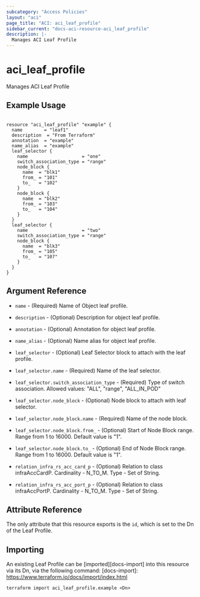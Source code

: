 ```yaml
---
subcategory: "Access Policies"
layout: "aci"
page_title: "ACI: aci_leaf_profile"
sidebar_current: "docs-aci-resource-aci_leaf_profile"
description: |-
  Manages ACI Leaf Profile
---
```


# aci_leaf_profile

Manages ACI Leaf Profile

## Example Usage

```hcl

resource "aci_leaf_profile" "example" {
  name        = "leaf1"
  description  = "From Terraform"
  annotation  = "example"
  name_alias  = "example"
  leaf_selector {
    name                    = "one"
    switch_association_type = "range"
    node_block {
      name  = "blk1"
      from_ = "101"
      to_   = "102"
    }
    node_block {
      name  = "blk2"
      from_ = "103"
      to_   = "104"
    }
  }
  leaf_selector {
    name                    = "two"
    switch_association_type = "range"
    node_block {
      name  = "blk3"
      from_ = "105"
      to_   = "107"
    }
  }
}

```

## Argument Reference

- `name` - (Required) Name of Object leaf profile.
- `description` - (Optional) Description for object leaf profile.
- `annotation` - (Optional) Annotation for object leaf profile.
- `name_alias` - (Optional) Name alias for object leaf profile.

- `leaf_selector` - (Optional) Leaf Selector block to attach with the leaf profile.
- `leaf_selector.name` - (Required) Name of the leaf selector.
- `leaf_selector.switch_association_type` - (Required) Type of switch association.
  Allowed values: "ALL", "range", "ALL_IN_POD"

- `leaf_selector.node_block` - (Optional) Node block to attach with leaf selector.
- `leaf_selector.node_block.name` - (Required) Name of the node block.
- `leaf_selector.node_block.from_` - (Optional) Start of Node Block range. Range from 1 to 16000. Default value is "1".
- `leaf_selector.node_block.to_` - (Optional) End of Node Block range. Range from 1 to 16000. Default value is "1".

- `relation_infra_rs_acc_card_p` - (Optional) Relation to class infraAccCardP. Cardinality - N_TO_M. Type - Set of String.
- `relation_infra_rs_acc_port_p` - (Optional) Relation to class infraAccPortP. Cardinality - N_TO_M. Type - Set of String.

## Attribute Reference

The only attribute that this resource exports is the `id`, which is set to the
Dn of the Leaf Profile.

## Importing

An existing Leaf Profile can be [imported][docs-import] into this resource via its Dn, via the following command:
[docs-import]: https://www.terraform.io/docs/import/index.html

```
terraform import aci_leaf_profile.example <Dn>
```
